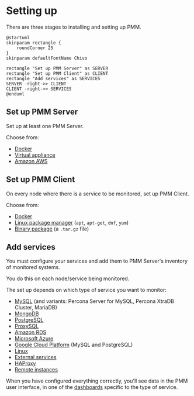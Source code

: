 # Setting up

There are three stages to installing and setting up PMM.

```plantuml
@startuml
skinparam rectangle {
    roundCorner 25
}
skinparam defaultFontName Chivo

rectangle "Set up PMM Server" as SERVER
rectangle "Set up PMM Client" as CLIENT
rectangle "Add services" as SERVICES
SERVER -right->> CLIENT
CLIENT -right->> SERVICES
@enduml
```

## Set up PMM Server

Set up at least one PMM Server.

Choose from:

- [Docker](server/docker.md)
- [Virtual appliance](server/virtual-appliance.md)
- [Amazon AWS](server/aws.md)

## Set up PMM Client

On every node where there is a service to be monitored, set up PMM Client.

Choose from:

- [Docker](client/index.md#docker)
- [Linux package manager](client/index.md#package-manager) (`apt`, `apt-get`, `dnf`, `yum`)
- [Binary package](client/index.md#binary-package) (a `.tar.gz` file)

## Add services

You must configure your services and add them to PMM Server's inventory of monitored systems.

You do this on each node/service being monitored.

The set up depends on which type of service you want to monitor:

- [MySQL] (and variants: Percona Server for MySQL, Percona XtraDB Cluster, MariaDB)
- [MongoDB]
- [PostgreSQL]
- [ProxySQL]
- [Amazon RDS]
- [Microsoft Azure]
- [Google Cloud Platform] (MySQL and PostgreSQL)
- [Linux]
- [External services]
- [HAProxy]
- [Remote instances]

When you have configured everything correctly, you'll see data in the PMM user interface, in one of the [dashboards] specific to the type of service.



[MySQL]: client/mysql.md
[MongoDB]: client/mongodb.md
[PostgreSQL]: client/postgresql.md
[ProxySQL]: client/proxysql.md
[Amazon RDS]: client/aws.md
[Microsoft Azure]: client/azure.md
[Google Cloud Platform]: client/google.md
[Linux]: client/linux.md
[External services]: client/external.md
[HAProxy]: client/haproxy.md
[Remote instances]: client/remote.md
[dashboards]: ../details/dashboards/